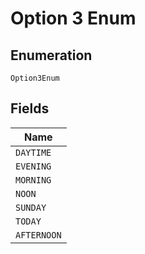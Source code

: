 
# Option 3 Enum

## Enumeration

`Option3Enum`

## Fields

| Name |
|  --- |
| `DAYTIME` |
| `EVENING` |
| `MORNING` |
| `NOON` |
| `SUNDAY` |
| `TODAY` |
| `AFTERNOON` |

